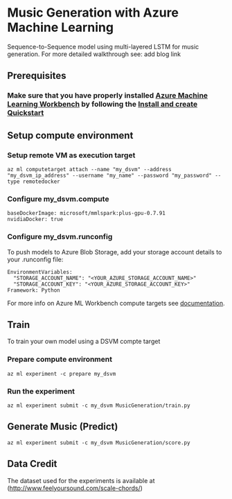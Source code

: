 
# Music Generation with Azure Machine Learning

Sequence-to-Sequence model using multi-layered LSTM for music generation. For more detailed walkthrough see: add blog link

## Prerequisites

### Make sure that you have properly installed [Azure Machine Learning Workbench](https://docs.microsoft.com/en-us/azure/machine-learning/preview/overview-what-is-azure-ml) by following the [Install and create Quickstart](https://docs.microsoft.com/en-us/azure/machine-learning/preview/quickstart-installation)

## Setup compute environment

### Setup remote VM as execution target
```
az ml computetarget attach --name "my_dsvm" --address "my_dsvm_ip_address" --username "my_name" --password "my_password" --type remotedocker
```
### Configure my_dsvm.compute
```
baseDockerImage: microsoft/mmlspark:plus-gpu-0.7.91
nvidiaDocker: true
```
### Configure my_dsvm.runconfig
To push models to Azure Blob Storage, add your storage account details to your .runconfig file:

```
EnvironmentVariables:
  "STORAGE_ACCOUNT_NAME": "<YOUR_AZURE_STORAGE_ACCOUNT_NAME>"
  "STORAGE_ACCOUNT_KEY": "<YOUR_AZURE_STORAGE_ACCOUNT_KEY>"
Framework: Python
```

For more info on Azure ML Workbench compute targets see [documentation](https://docs.microsoft.com/en-us/azure/machine-learning/preview/how-to-create-dsvm-hdi).

## Train

To train your own model using a DSVM compte target

### Prepare compute environment

```
az ml experiment -c prepare my_dsvm
```

### Run the experiment

```
az ml experiment submit -c my_dsvm MusicGeneration/train.py
```

## Generate Music (Predict)

```
az ml experiment submit -c my_dsvm MusicGeneration/score.py
```

## Data Credit

The dataset used for the experiments is available at (http://www.feelyoursound.com/scale-chords/)
